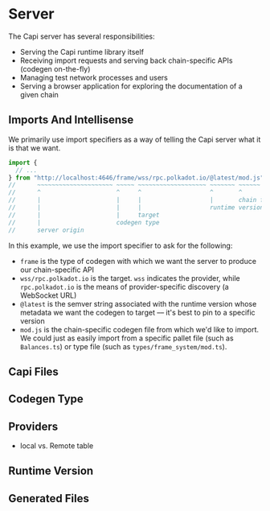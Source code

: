 # Server

The Capi server has several responsibilities:

- Serving the Capi runtime library itself
- Receiving import requests and serving back chain-specific APIs (codegen on-the-fly)
- Managing test network processes and users
- Serving a browser application for exploring the documentation of a given chain

## Imports And Intellisense

We primarily use import specifiers as a way of telling the Capi server what it is that we want.

```ts
import {
  // ...
} from "http://localhost:4646/frame/wss/rpc.polkadot.io/@latest/mod.js"
//      ~~~~~~~~~~~~~~~~~~~~~ ~~~~~ ~~~~~~~~~~~~~~~~~~~ ~~~~~~~ ~~~~~~
//      ^                     ^     ^                   ^       ^
//      |                     |     |                   |       chain file
//      |                     |     |                   runtime version
//      |                     |     target
//      |                     codegen type
//      server origin
```

In this example, we use the import specifier to ask for the following:

- `frame` is the type of codegen with which we want the server to produce our chain-specific API
- `wss/rpc.polkadot.io` is the target. `wss` indicates the provider, while `rpc.polkadot.io` is the means of provider-specific discovery (a WebSocket URL)
- `@latest` is the semver string associated with the runtime version whose metadata we want the codegen to target –– it's best to pin to a specific version
- `mod.js` is the chain-specific codegen file from which we'd like to import. We could just as easily import from a specific pallet file (such as `Balances.ts`) or type file (such as `types/frame_system/mod.ts`).

## Capi Files

## Codegen Type

## Providers

- local vs. Remote table

## Runtime Version

## Generated Files
